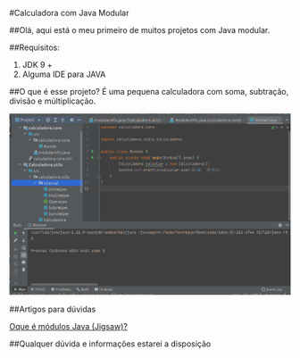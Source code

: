 #Calculadora com Java Modular

##Olá, aqui está o meu primeiro de muitos projetos com Java modular.

##Requisitos:
1. JDK 9 +
2. Alguma IDE para JAVA

##O que é esse projeto?
É uma pequena calculadora com soma, subtração, divisão e múltiplicação.



<img src="/exemplo.png" alt="Exemplo do projeto"/>

##Artigos para dúvidas

[Oque é módulos Java (Jigsaw)?](https://www.infoq.com/br/articles/Java-Jigsaw-Migration-Guide/)

##Qualquer dúvida e informações estarei a disposição



